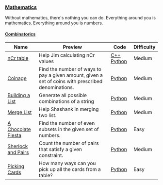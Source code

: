 
### [Mathematics](https://www.hackerrank.com/domains/mathematics)
Without mathematics, there's nothing you can do. Everything around you is mathematics. Everything around you is numbers.


#### [Combinatorics](https://www.hackerrank.com/domains/mathematics/combinatorics)

Name | Preview | Code | Difficulty
---- | ------- | ---- | ----------
[nCr table](https://www.hackerrank.com/challenges/ncr-table)|Help Jim calculating nCr values|[C++](ncr-table.cpp) [Python](ncr-table.py)|Medium
[Coinage](https://www.hackerrank.com/challenges/coinage)|Find the number of ways to pay a given amount, given a set of coins with prescribed denominations.|[Python](coinage.py)|Medium
[Building a List](https://www.hackerrank.com/challenges/building-a-list)|Generate all possible combinations of a string|[Python](building-a-list.py)|Medium
[Merge List](https://www.hackerrank.com/challenges/merge-list)|Help Shashank in merging two list.|[Python](merge-list.py)|Medium
[A Chocolate Fiesta](https://www.hackerrank.com/challenges/a-chocolate-fiesta)|Find the number of even subsets in the given set of numbers.|[Python](a-chocolate-fiesta.py)|Easy
[Sherlock and Pairs](https://www.hackerrank.com/challenges/sherlock-and-pairs)|Count the number of pairs that satisfy a given constraint.|[Python](sherlock-and-pairs.py)|Medium
[Picking Cards](https://www.hackerrank.com/challenges/picking-cards)|How many ways can you pick up all the cards from a table?|[Python](picking-cards.py)|Easy

